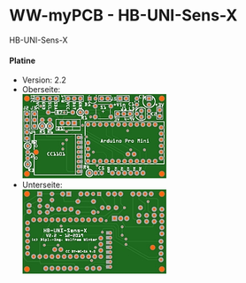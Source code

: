 # WW-myPCB - HB-UNI-Sens-X
HB-UNI-Sens-X

#### Platine
- Version: 2.2
- Oberseite:
  <br>
![WW-myPCB - HB-UNI-Sens-X - Top](./img/PCB50_HB-UNI-Sens-X_2.2_Top.jpg "HB-UNI-Sens-X - Top")
- Unterseite:
  <br>
![WW-myPCB - HB-UNI-Sens-X - Bottom](./img/PCB50_HB-UNI-Sens-X_2.2_Bottom.jpg "HB-UNI-Sens-X - Bottom")
